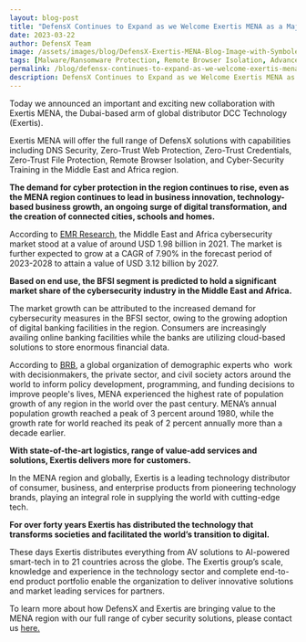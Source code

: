 ```yaml
---
layout: blog-post
title: "DefensX Continues to Expand as we Welcome Exertis MENA as a Major Distribution Partner"
date: 2023-03-22
author: DefensX Team
image: /assets/images/blog/DefensX-Exertis-MENA-Blog-Image-with-Symbole-03-19-2023.jpg
tags: [Malware/Ransomware Protection, Remote Browser Isolation, Advanced URL Protection, File Isolation, SaaS Access Protection]
permalink: /blog/defensx-continues-to-expand-as-we-welcome-exertis-mena-as-a-major-distribution-partner/
description: DefensX Continues to Expand as we Welcome Exertis MENA as a Major Distribution Partner
---
```


 
 

 
<p>Today we announced an important and exciting new collaboration with Exertis MENA, the Dubai-based arm of global distributor DCC Technology (Exertis).</p>
<p>Exertis MENA will offer the full range of DefensX solutions with capabilities including DNS Security, Zero-Trust Web Protection, Zero-Trust Credentials, Zero-Trust File Protection, Remote Browser Isolation, and Cyber-Security Training in the Middle East and Africa region.</p>
<p><b>The demand for cyber protection in the region continues to rise, even as the MENA region continues to lead in business innovation, technology-based business growth, an ongoing surge of digital transformation, and the creation of connected cities, schools and homes.</b>&nbsp;</p>
<p>According to&nbsp;<a href="https://www.expertmarketresearch.com/reports/middle-east-and-africa-cybersecurity-market">EMR Research</a>, the Middle East and Africa cybersecurity market stood at a value of around USD 1.98 billion in 2021. The market is further expected to grow at a CAGR of 7.90% in the forecast period of 2023-2028 to attain a value of USD 3.12 billion by 2027.</p>
<p><b>Based on end use, the BFSI segment is predicted to hold a significant market share of the cybersecurity industry in the Middle East and Africa.</b>&nbsp;</p>
<p>The market growth can be attributed to the increased demand for cybersecurity measures in the BFSI sector, owing to the growing adoption of digital banking facilities in the region. Consumers are increasingly availing online banking facilities while the banks are utilizing cloud-based solutions to store enormous financial data.&nbsp;</p>
<p>According to&nbsp;<a href="https://www.prb.org/about/mission-and-values/">BRB</a>, a global organization of demographic experts who &nbsp;work with decisionmakers, the private sector, and civil society actors around the world to inform policy development, programming, and funding decisions to improve people's lives, MENA experienced the highest rate of population growth of any region in the world over the past century. MENA’s annual population growth reached a peak of 3 percent around 1980, while the growth rate for world reached its peak of 2 percent annually more than a decade earlier.</p>
<p><b>With state-of-the-art logistics, range of value-add services and solutions, Exertis delivers more for customers.</b></p>
<p>In the MENA region and globally, Exertis is a leading technology distributor of consumer, business, and enterprise products from pioneering technology brands, playing an integral role in supplying the world with cutting-edge tech.</p>
<p><b>For over forty years Exertis has distributed the technology that transforms societies and facilitated the world’s transition to digital.</b>&nbsp;</p>
<p>These days Exertis distributes everything from AV solutions to AI-powered smart-tech in to 21 countries across the globe. The Exertis group’s scale, knowledge and experience in the technology sector and complete end-to-end product portfolio enable the organization to deliver innovative solutions and market leading services for partners.&nbsp;</p>
<p>To learn more about how DefensX and Exertis are bringing value to the MENA region with our full range of cyber security solutions, please contact us&nbsp;<a class=" " data-toggle="modal" data-target="#contactusform" href="#contactusform">here.</a></p>
 